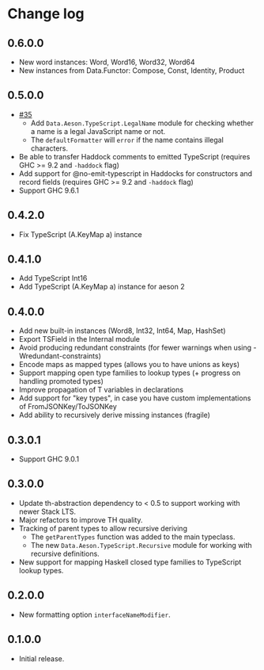 # Change log


## 0.6.0.0

* New word instances: Word, Word16, Word32, Word64
* New instances from Data.Functor: Compose, Const, Identity, Product

## 0.5.0.0

* [#35](https://github.com/codedownio/aeson-typescript/pull/35)
    * Add `Data.Aeson.TypeScript.LegalName` module for checking whether a name is a legal JavaScript name or not.
    * The `defaultFormatter` will `error` if the name contains illegal characters.
* Be able to transfer Haddock comments to emitted TypeScript (requires GHC >= 9.2 and `-haddock` flag)
* Add support for @no-emit-typescript in Haddocks for constructors and record fields (requires GHC >= 9.2 and `-haddock` flag)
* Support GHC 9.6.1

## 0.4.2.0

* Fix TypeScript (A.KeyMap a) instance

## 0.4.1.0

* Add TypeScript Int16
* Add TypeScript (A.KeyMap a) instance for aeson 2

## 0.4.0.0

* Add new built-in instances (Word8, Int32, Int64, Map, HashSet)
* Export TSField in the Internal module
* Avoid producing redundant constraints (for fewer warnings when using -Wredundant-constraints)
* Encode maps as mapped types (allows you to have unions as keys)
* Support mapping open type families to lookup types (+ progress on handling promoted types)
* Improve propagation of T variables in declarations
* Add support for "key types", in case you have custom implementations of FromJSONKey/ToJSONKey
* Add ability to recursively derive missing instances (fragile)

## 0.3.0.1

* Support GHC 9.0.1

## 0.3.0.0

* Update th-abstraction dependency to < 0.5 to support working with newer Stack LTS.
* Major refactors to improve TH quality.
* Tracking of parent types to allow recursive deriving
  * The `getParentTypes` function was added to the main typeclass.
  * The new `Data.Aeson.TypeScript.Recursive` module for working with recursive definitions.
* New support for mapping Haskell closed type families to TypeScript lookup types.

## 0.2.0.0

* New formatting option `interfaceNameModifier`.

## 0.1.0.0

* Initial release.

